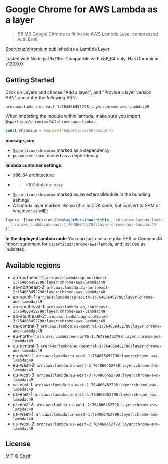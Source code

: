 # Google Chrome for AWS Lambda as a layer

> 58 MB Google Chrome to fit inside AWS Lambda Layer compressed with Brotli

[Sparticuz/chromium](https://github.com/Sparticuz/chromium) published as a Lambda Layer.

Tested with Node.js 16x/18x. Compatible with x86_64 only. Has Chromium v130.0.0

## Getting Started

Click on Layers and choose "Add a layer", and "Provide a layer version
ARN" and enter the following ARN.

```
arn:aws:lambda:us-east-1:764866452798:layer:chrome-aws-lambda:49
```

When importing the module within lambda, make sure you import `@sparticuz/chromium` not `chrome-aws-lambda`

```js
const chromium = require('@sparticuz/chromium');
```

**package.json**

- `@sparticuz/chromium` marked as a dependency
- `puppeteer-core` marked as a dependency

**lambda container settings**:

- x86_64 architecture
- > =1024mb memory
- `@sparticuz/chromium` marked as an externalModule in the bundling settings
- A lambda layer marked like so (this is CDK code, but convert to SAM or whatever at will):

```ts
layers: [LayerVersion.fromLayerVersionArn(this, 'chromium-lambda-layer',
  'arn:aws:lambda:us-east-1:764866452798:layer:chrome-aws-lambda:49'
)]
```

**In the deployed lambda code**
You can just use a regular ES6 or CommonJS import statement for `@sparticuz/chrome-aws-lambda`, and just use as
indicated.

## Available regions

* ap-northeast-1: `arn:aws:lambda:ap-northeast-1:764866452798:layer:chrome-aws-lambda:49`
* ap-northeast-2: `arn:aws:lambda:ap-northeast-2:764866452798:layer:chrome-aws-lambda:48`
* ap-south-1: `arn:aws:lambda:ap-south-1:764866452798:layer:chrome-aws-lambda:49`
* ap-southeast-1: `arn:aws:lambda:ap-southeast-1:764866452798:layer:chrome-aws-lambda:49`
* ap-southeast-2: `arn:aws:lambda:ap-southeast-2:764866452798:layer:chrome-aws-lambda:49`
* ca-central-1: `arn:aws:lambda:ca-central-1:764866452798:layer:chrome-aws-lambda:49`
* eu-north-1: `arn:aws:lambda:eu-north-1:764866452798:layer:chrome-aws-lambda:49`
* eu-central-1: `arn:aws:lambda:eu-central-1:764866452798:layer:chrome-aws-lambda:49`
* eu-west-1: `arn:aws:lambda:eu-west-1:764866452798:layer:chrome-aws-lambda:49`
* eu-west-2: `arn:aws:lambda:eu-west-2:764866452798:layer:chrome-aws-lambda:49`
* eu-west-3: `arn:aws:lambda:eu-west-3:764866452798:layer:chrome-aws-lambda:49`
* sa-east-1: `arn:aws:lambda:sa-east-1:764866452798:layer:chrome-aws-lambda:49`
* us-east-1: `arn:aws:lambda:us-east-1:764866452798:layer:chrome-aws-lambda:49`
* us-east-2: `arn:aws:lambda:us-east-2:764866452798:layer:chrome-aws-lambda:49`
* us-west-1: `arn:aws:lambda:us-west-1:764866452798:layer:chrome-aws-lambda:49`
* us-west-2: `arn:aws:lambda:us-west-2:764866452798:layer:chrome-aws-lambda:49`

## License

MIT © [Shelf](https://shelf.io)
